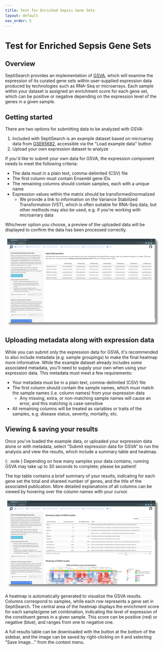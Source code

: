 ```yaml
---
title: Test for Enriched Sepsis Gene Sets
layout: default
nav_order: 5
---
```


# Test for Enriched Sepsis Gene Sets

## Overview
SeptiSearch provides an implementation of [GSVA](https://github.com/rcastelo/GSVA),
which will examine the expression of its curated gene sets within user-supplied
expression data produced by technologies such as RNA-Seq or microarrays. Each
sample within your dataset is assigned an enrichment score for each gene set,
which can be positive or negative depending on the expression level of the genes
in a given sample.

## Getting started
There are two options for submitting data to be analyzed with GSVA:

1. Included with SeptiSearch is an example dataset based on microarray data from
[GSE65682](https://www.ncbi.nlm.nih.gov/geo/query/acc.cgi?acc=GSE65682),
accessible via the "Load example data" button
2. Upload your own expression dataset to analyze

If you'd like to submit your own data for GSVA, the expression component needs
to meet the following criteria:

- The data must in a plain text, comma-delimited (CSV) file
- The first column must contain Ensembl gene IDs
- The remaining columns should contain samples, each with a unique name
- Expression values within the matrix should be transformed/normalized
  - We provide a link to information on the Variance Stabilized Transformation
  (VST), which is often suitable for RNA-Seq data, but other methods may also be
  used, e.g. if you're working with microarrary data

Whichever option you choose, a preview of the uploaded data will be displayed
to confirm the data has been processed correctly.

![Successfully loaded user data for GSVA.](../assets/images/t7.png)

## Uploading metadata along with expression data
While you can submit only the expression data for GSVA, it's recommended to also
include metadata (e.g. sample groupings) to make the final heatmap more
informative. While the example dataset already includes some associated 
metadata, you'll need to supply your own when using your expression data. This
metadata must meet a few requirements:

- Your metadata must be in a plain text, comma-delimited (CSV) file
- The first column should contain the sample names, which must match the sample
  names (i.e. column names) from your expression data
	- Any missing, extra, or non-matching sample names will cause an error, and
  this matching is case-sensitive
- All remaining columns will be treated as variables or traits of the samples,
  e.g. disease status, severity, mortality, etc.

## Viewing & saving your results
Once you've loaded the example data, or uploaded your expression data alone or
with metadata, select "Submit expression data for GSVA" to run the analysis and
view the results, which include a summary table and heatmap.

{: .note }
Depending on how many samples your data contains, running GSVA may take up to 30 seconds to complete; please be patient!

The top table contains a brief summary of your results, indicating for each gene
set the total and shareed number of genes, and the title of the associated
publication. More detailed explanations of all columns can be viewed by
hovering over the column names with your cursor.

![Results from SeptiSearch's GSVA implementation.](../assets/images/t8.png)

A heatmap is automatically generated to visualize the GSVA results. Columns
correspond to samples, while each row represents a gene set in SeptiSearch. The
central area of the heatmap displays the enrichment score for each sample/gene
set combination, indicating the level of expression of the constituent genes in
a given sample. This score can be positive (red) or negative (blue), and ranges
from one to negative one. 

A full results table can be downloaded with the button at the bottom of the
sidebar, and the image can be saved by right-clicking on it and selecting "Save
Image..." from the context menu.

